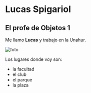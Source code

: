 # Lucas Spigariol 

## El profe de Objetos 1

Me llamo **Lucas** y trabajo en la Unahur.

![foto]("fred3.png")

Los lugares donde voy son:
* la facultad
* el club
* el parque 
* la plaza






